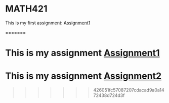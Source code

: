 # MATH421

This is my first assignment: [Assignment1](Assignment1.html)

=======
# This is my assignment [Assignment1](Assignment1.html)
# This is my assignment [Assignment2](Assignment2.html)
>>>>>>> 426051fc57087207cdacad9a0a1472438d724d3f
